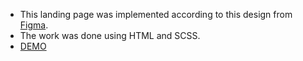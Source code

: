 - This landing page was implemented according to this design from [Figma](https://www.figma.com/file/7qwsWggv9BAxMi2VPhBuPr/Air-(formerly-Dia)?node-id=9138%3A35).
- The work was done using HTML and SCSS.
- [DEMO](https://olek-lytvynenko.github.io/Lending_Air/)
